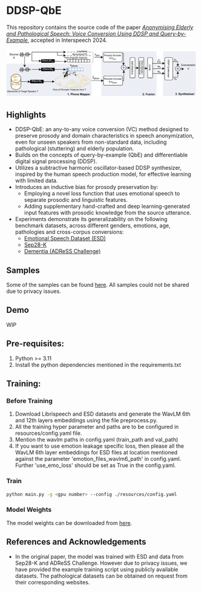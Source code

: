# DDSP-QbE

This repository contains the source code of the paper *[Anonymising Elderly and Pathological Speech: Voice Conversion Using DDSP and Query-by-Example](https://www.researchgate.net/publication/381469769_Anonymising_Elderly_and_Pathological_Speech_Voice_Conversion_Using_DDSP_and_Query-by-Example)*, accepted in Interspeech 2024.


![Concept of our method. For details we refer to our paper at .....](ddsp-qbe.png)

## Highlights
- DDSP-QbE: an any-to-any voice conversion (VC) method designed to preserve prosody and domain characteristics in speech anonymization, even for unseen speakers from non-standard data, including pathological (stuttering) and elderly population.
- Builds on the concepts of query-by-example (QbE) and differentiable digital signal processing (DDSP).
- Utilizes a subtractive harmonic oscillator-based DDSP synthesizer, inspired by the human speech production model, for effective learning with limited data.
- Introduces an inductive bias for prosody preservation by:
  - Employing a novel loss function that uses emotional speech to separate prosodic and linguistic features.
  - Adding supplementary hand-crafted and deep learning-generated input features with prosodic knowledge from the source utterance.
- Experiments demonstrate its generalizability on the following benchmark datasets, across different genders, emotions, age, pathologies and cross-corpus conversions:
  - [Emotional Speech Dataset (ESD)](https://hltsingapore.github.io/ESD/)
  - [Sep28-K](https://machinelearning.apple.com/research/stuttering-event-detection)
  - [Dementia (ADReSS Challenge)](https://luzs.gitlab.io/adress/)

## Samples
Some of the samples can be found [here](https://github.com/suhitaghosh10/ddsp-qbe/tree/main/Samples). All samples could not be shared due to privacy issues.

## Demo
WIP

## Pre-requisites:
1. Python >= 3.11
2. Install the python dependencies mentioned in the requirements.txt

## Training:

### Before Training
1. Download Librispeech and ESD datasets and generate the WavLM 6th and 12th layers embeddings using the file preprocess.py.
2. All the training hyper parameter and paths are to be configured in resources/config.yaml file.
3. Mention the wavlm paths in config.yaml (train_path and val_path)
4. If you want to use emotion leakage specific loss, then please all the WavLM 6th layer embeddings for ESD files at location mentioned against the parameter 'emotion_files_wavlm6_path' in config.yaml. Further 'use_emo_loss' should be set as True in the config.yaml.

### Train
```bash
python main.py -g <gpu number> --config ./resources/config.yaml
```

### Model Weights
The model weights can be downloaded from [here](https://drive.google.com/file/d/14XudYASq0NLH9LKFRu-JWG6tymHa4Q2W/view?usp=sharing). 


## References and Acknowledgements

  
* In the original paper, the model was trained with ESD and data from Sep28-K and ADReSS Challenge. However due to privacy issues, we have provided the example training script using publicly available datasets. The pathological datasets can be obtained on request from their corresponding websites.
